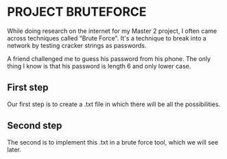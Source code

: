 # PROJECT BRUTEFORCE
While doing research on the internet for my Master 2 project, I often came across techniques called "Brute Force". It's a technique to break into a network by testing cracker strings as passwords.

A friend challenged me to guess his password from his phone. The only thing I know is that his password is length 6 and only lower case.

## First step
Our first step is to create a .txt file in which there will be all the possibilities.

## Second step
The second is to implement this .txt in a brute force tool, which we will see later.